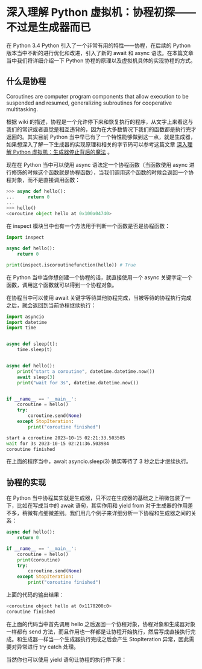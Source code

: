 # 深入理解 Python 虚拟机：协程初探——不过是生成器而已

在 Python 3.4 Python 引入了一个非常有用的特性——协程，在后续的 Python 版本当中不断的进行优化和改进，引入了新的 await 和 async 语法。在本篇文章当中我们将详细介绍一下 Python 协程的原理以及虚拟机具体的实现协程的方式。

## 什么是协程

Coroutines are computer program components that allow execution to be suspended and resumed, generalizing subroutines for cooperative multitasking. 

根据 wiki 的描述，协程是一个允许停下来和恢复执行的程序，从文字上来看这与我们的常识或者直觉是相互违背的，因为在大多数情况下我们的函数都是执行完才返回的。其实目前 Python 当中早已有了一个特性能够做到这一点，就是生成器，如果想深入了解一下生成器的实现原理和相关的字节码可以参考这篇文章 [深入理解 Python 虚拟机：生成器停止背后的魔法](https://github.com/Chang-LeHung/dive-into-cpython/blob/master/pvm/10generator.md) 。

现在在 Python 当中可以使用 async 语法定一个协程函数（当函数使用 async 进行修饰的时候这个函数就是协程函数），当我们调用这个函数的时候会返回一个协程对象，而不是直接调用函数：

```python
>>> async def hello():
...     return 0
... 
>>> hello()
<coroutine object hello at 0x100a04740>
```

在 inspect 模块当中也有一个方法用于判断一个函数是否是协程函数：

```python
import inspect

async def hello():
	return 0

print(inspect.iscoroutinefunction(hello)) # True
```

在 Python 当中当你想创建一个协程的话，就直接使用一个 async 关键字定一个函数，调用这个函数就可以得到一个协程对象。

在协程当中可以使用 await 关键字等待其他协程完成，当被等待的协程执行完成之后，就会返回到当前协程继续执行：

```python 
import asyncio
import datetime
import time


async def sleep(t):
	time.sleep(t)


async def hello():
	print("start a coroutine", datetime.datetime.now())
	await sleep(3)
	print("wait for 3s", datetime.datetime.now())


if __name__ == '__main__':
	coroutine = hello()
	try:
		coroutine.send(None)
	except StopIteration:
		print("coroutine finished")
```

```bash
start a coroutine 2023-10-15 02:21:33.503505
wait for 3s 2023-10-15 02:21:36.503984
coroutine finished
```

在上面的程序当中，await asyncio.sleep(3) 确实等待了 3 秒之后才继续执行。

## 协程的实现

在 Python 当中协程其实就是生成器，只不过在生成器的基础之上稍微包装了一下，比如在写成当中的 await 语句，其实作用和 yield from 对于生成器的作用差不多，稍微有点细微差别。我们用几个例子来详细分析一下协程和生成器之间的关系：

```python
async def hello():
	return 0

if __name__ == '__main__':
	coroutine = hello()
	print(coroutine)
	try:
		coroutine.send(None)
	except StopIteration:
		print("coroutine finished")
```

上面的代码的输出结果：

```bash
<coroutine object hello at 0x1170200c0>
coroutine finished
```

在上面的代码当中首先调用 hello 之后返回一个协程对象，协程对象和生成器对象一样都有 send 方法，而且作用也一样都是让协程开始执行，然后写成直接执行完成。和生成器一样当一个生成器执行完成之后会产生 StopIteration 异常，因此需要对异常进行 try catch 处理。

当然你也可以使用 yield 语句让协程的执行停下来：

```python
```



